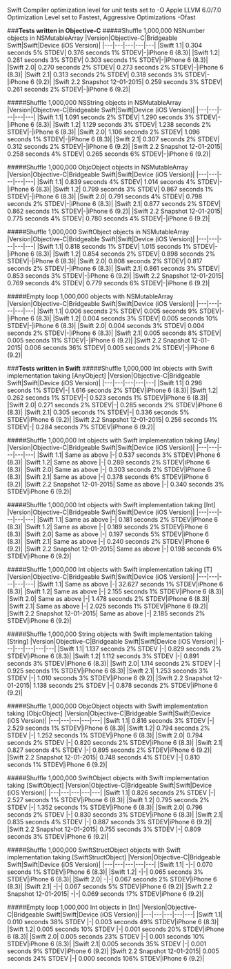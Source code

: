 Swift Compiler optimization level for unit tests set to -O
Apple LLVM 6.0/7.0 Optimization Level set to Fastest, Aggressive Optimizations -Ofast

###**Tests written in Objective-C**
#####Shuffle 1,000,000 NSNumber objects in NSMutableArray
|Version|Objective-C|Bridgeable Swift|Swift|Device (iOS Version)|
|---|---|---|---|---|
|Swift 1.1| 0.304 seconds 5% STDEV| 0.376 seconds 1% STDEV|-|iPhone 6 (8.3)|
|Swift 1.2| 0.281 seconds 3% STDEV| 0.303 seconds 1% STDEV|-|iPhone 6 (8.3)|
|Swift 2.0| 0.270 seconds 2% STDEV| 0.273 seconds 2% STDEV|-|iPhone 6 (8.3)|
|Swift 2.1| 0.313 seconds 2% STDEV| 0.318 seconds 3% STDEV|-|iPhone 6 (9.2)|
|Swift 2.2 Snapshot 12-01-2015| 0.259 seconds 3% STDEV| 0.261 seconds 2% STDEV|-|iPhone 6 (9.2)|

#####Shuffle 1,000,000 NSString objects in NSMutableArray
|Version|Objective-C|Bridgeable Swift|Swift|Device (iOS Version)|
|---|---|---|---|---|
|Swift 1.1| 1.091 seconds 2% STDEV| 1.290 seconds 3% STDEV|-|iPhone 6 (8.3)|
|Swift 1.2| 1.129 seconds 3% STDEV| 1.238 seconds 2% STDEV|-|iPhone 6 (8.3)|
|Swift 2.0| 1.106 seconds 2% STDEV| 1.096 seconds 1% STDEV|-|iPhone 6 (8.3)|
|Swift 2.1| 0.307 seconds 2% STDEV| 0.312 seconds 2% STDEV|-|iPhone 6 (9.2)|
|Swift 2.2 Snapshot 12-01-2015| 0.258 seconds 4% STDEV| 0.265 seconds 6% STDEV|-|iPhone 6 (9.2)|

#####Shuffle 1,000,000 ObjcObject objects in NSMutableArray
|Version|Objective-C|Bridgeable Swift|Swift|Device (iOS Version)|
|---|---|---|---|---|
|Swift 1.1| 0.839 seconds 4% STDEV| 1.014 seconds 4% STDEV|-|iPhone 6 (8.3)|
|Swift 1.2| 0.799 seconds 3% STDEV| 0.867 seconds 1% STDEV|-|iPhone 6 (8.3)|
|Swift 2.0| 0.791 seconds 4% STDEV| 0.798 seconds 2% STDEV|-|iPhone 6 (8.3)|
|Swift 2.1| 0.877 seconds 2% STDEV| 0.862 seconds 1% STDEV|-|iPhone 6 (9.2)|
|Swift 2.2 Snapshot 12-01-2015| 0.775 seconds 4% STDEV| 0.780 seconds 4% STDEV|-|iPhone 6 (9.2)|

#####Shuffle 1,000,000 SwiftObject objects in NSMutableArray
|Version|Objective-C|Bridgeable Swift|Swift|Device (iOS Version)|
|---|---|---|---|---|
|Swift 1.1| 0.818 seconds 1% STDEV| 1.015 seconds 1% STDEV|-|iPhone 6 (8.3)|
|Swift 1.2| 0.854 seconds 2% STDEV| 0.898 seconds 2% STDEV|-|iPhone 6 (8.3)|
|Swift 2.0| 0.808 seconds 2% STDEV| 0.817 seconds 2% STDEV|-|iPhone 6 (8.3)|
|Swift 2.1| 0.861 seconds 3% STDEV| 0.853 seconds 3% STDEV|-|iPhone 6 (9.2)|
|Swift 2.2 Snapshot 12-01-2015| 0.769 seconds 4% STDEV| 0.779 seconds 6% STDEV|-|iPhone 6 (9.2)|

#####Empty loop 1,000,000 objects with NSMutableArray
|Version|Objective-C|Bridgeable Swift|Swift|Device (iOS Version)|
|---|---|---|---|---|
|Swift 1.1| 0.006 seconds 2% STDEV| 0.005 seconds 9% STDEV|-|iPhone 6 (8.3)|
|Swift 1.2| 0.004 seconds 3% STDEV| 0.005 seconds 10% STDEV|-|iPhone 6 (8.3)|
|Swift 2.0| 0.004 seconds 3% STDEV| 0.004 seconds 2% STDEV|-|iPhone 6 (8.3)|
|Swift 2.1| 0.005 seconds 8% STDEV| 0.005 seconds 11% STDEV|-|iPhone 6 (9.2)|
|Swift 2.2 Snapshot 12-01-2015| 0.006 seconds 36% STDEV| 0.005 seconds 2% STDEV|-|iPhone 6 (9.2)|

###**Tests written in Swift**
#####Shuffle 1,000,000 Int objects with Swift implementation taking [AnyObject]
|Version|Objective-C|Bridgeable Swift|Swift|Device (iOS Version)|
|---|---|---|---|---|
|Swift 1.1| 0.296 seconds 1% STDEV|-| 1.616 seconds 2% STDEV|iPhone 6 (8.3)|
|Swift 1.2| 0.262 seconds 1% STDEV|-| 0.523 seconds 1% STDEV|iPhone 6 (8.3)|
|Swift 2.0| 0.271 seconds 2% STDEV|-| 0.285 seconds 2% STDEV|iPhone 6 (8.3)|
|Swift 2.1| 0.305 seconds 1% STDEV|-| 0.336 seconds 5% STDEV|iPhone 6 (9.2)|
|Swift 2.2 Snapshot 12-01-2015| 0.256 seconds 1% STDEV|-| 0.284 seconds 7% STDEV|iPhone 6 (9.2)|

#####Shuffle 1,000,000 Int objects with Swift implementation taking [Any]
|Version|Objective-C|Bridgeable Swift|Swift|Device (iOS Version)|
|---|---|---|---|---|
|Swift 1.1| Same as above |-| 0.537 seconds 3% STDEV|iPhone 6 (8.3)|
|Swift 1.2| Same as above |-| 0.289 seconds 2% STDEV|iPhone 6 (8.3)|
|Swift 2.0| Same as above |-| 0.303 seconds 2% STDEV|iPhone 6 (8.3)|
|Swift 2.1| Same as above |-| 0.378 seconds 6% STDEV|iPhone 6 (9.2)|
|Swift 2.2 Snapshot 12-01-2015| Same as above |-| 0.340 seconds 3% STDEV|iPhone 6 (9.2)|

#####Shuffle 1,000,000 Int objects with Swift implementation taking [Int]
|Version|Objective-C|Bridgeable Swift|Swift|Device (iOS Version)|
|---|---|---|---|---|
|Swift 1.1| Same as above |-| 0.181 seconds 2% STDEV|iPhone 6 (8.3)|
|Swift 1.2| Same as above |-| 0.189 seconds 2% STDEV|iPhone 6 (8.3)|
|Swift 2.0| Same as above |-| 0.197 seconds 5% STDEV|iPhone 6 (8.3)|
|Swift 2.1| Same as above |-| 0.240 seconds 2% STDEV|iPhone 6 (9.2)|
|Swift 2.2 Snapshot 12-01-2015| Same as above |-| 0.198 seconds 6% STDEV|iPhone 6 (9.2)|

#####Shuffle 1,000,000 Int objects with Swift implementation taking [T]
|Version|Objective-C|Bridgeable Swift|Swift|Device (iOS Version)|
|---|---|---|---|---|
|Swift 1.1| Same as above |-| 32.627 seconds 1% STDEV|iPhone 6 (8.3)|
|Swift 1.2| Same as above |-| 2.155 seconds 1% STDEV|iPhone 6 (8.3)|
|Swift 2.0| Same as above |-| 1.478 seconds 2% STDEV|iPhone 6 (8.3)|
|Swift 2.1| Same as above |-| 2.025 seconds 1% STDEV|iPhone 6 (9.2)|
|Swift 2.2 Snapshot 12-01-2015| Same as above |-| 2.185 seconds 2% STDEV|iPhone 6 (9.2)|

#####Shuffle 1,000,000 String objects with Swift implementation taking [String]
|Version|Objective-C|Bridgeable Swift|Swift|Device (iOS Version)|
|---|---|---|---|---|
|Swift 1.1| 1.137 seconds 2% STDEV |-| 0.829 seconds 2% STDEV|iPhone 6 (8.3)|
|Swift 1.2| 1.112 seconds 3% STDEV |-| 0.891 seconds 3% STDEV|iPhone 6 (8.3)|
|Swift 2.0| 1.114 seconds 2% STDEV |-| 0.925 seconds 1% STDEV|iPhone 6 (8.3)|
|Swift 2.1| 1.253 seconds 3% STDEV |-| 1.010 seconds 3% STDEV|iPhone 6 (9.2)|
|Swift 2.2 Snapshot 12-01-2015| 1.138 seconds 2% STDEV |-| 0.878 seconds 2% STDEV|iPhone 6 (9.2)|

#####Shuffle 1,000,000 ObjcObject objects with Swift implementation taking [ObjcObject]
|Version|Objective-C|Bridgeable Swift|Swift|Device (iOS Version)|
|---|---|---|---|---|
|Swift 1.1| 0.816 seconds 3% STDEV |-| 2.529 seconds 1% STDEV|iPhone 6 (8.3)|
|Swift 1.2| 0.794 seconds 2% STDEV |-| 1.252 seconds 1% STDEV|iPhone 6 (8.3)|
|Swift 2.0| 0.794 seconds 2% STDEV |-| 0.820 seconds 2% STDEV|iPhone 6 (8.3)|
|Swift 2.1| 0.827 seconds 4% STDEV |-| 0.895 seconds 2% STDEV|iPhone 6 (9.2)|
|Swift 2.2 Snapshot 12-01-2015| 0.748 seconds 4% STDEV |-| 0.810 seconds 1% STDEV|iPhone 6 (9.2)|

#####Shuffle 1,000,000 SwiftObject objects with Swift implementation taking [SwiftObject]
|Version|Objective-C|Bridgeable Swift|Swift|Device (iOS Version)|
|---|---|---|---|---|
|Swift 1.1| 0.826 seconds 2% STDEV |-| 2.527 seconds 1% STDEV|iPhone 6 (8.3)|
|Swift 1.2| 0.795 seconds 2% STDEV |-| 1.352 seconds 1% STDEV|iPhone 6 (8.3)|
|Swift 2.0| 0.796 seconds 2% STDEV |-| 0.830 seconds 3% STDEV|iPhone 6 (8.3)|
|Swift 2.1| 0.835 seconds 4% STDEV |-| 0.887 seconds 3% STDEV|iPhone 6 (9.2)|
|Swift 2.2 Snapshot 12-01-2015| 0.755 seconds 3% STDEV |-| 0.809 seconds 3% STDEV|iPhone 6 (9.2)|

#####Shuffle 1,000,000 SwiftStructObject objects with Swift implementation taking [SwiftStructObject]
|Version|Objective-C|Bridgeable Swift|Swift|Device (iOS Version)|
|---|---|---|---|---|
|Swift 1.1| -|-| 0.070 seconds 1% STDEV|iPhone 6 (8.3)|
|Swift 1.2| -|-| 0.065 seconds 3% STDEV|iPhone 6 (8.3)|
|Swift 2.0| -|-| 0.067 seconds 2% STDEV|iPhone 6 (8.3)|
|Swift 2.1| -|-| 0.067 seconds 5% STDEV|iPhone 6 (9.2)|
|Swift 2.2 Snapshot 12-01-2015| -|-| 0.069 seconds 17% STDEV|iPhone 6 (9.2)|

#####Empty loop 1,000,000 Int objects in [Int]
|Version|Objective-C|Bridgeable Swift|Swift|Device (iOS Version)|
|---|---|---|---|---|
|Swift 1.1| 0.010 seconds 38% STDEV |-| 0.003 seconds 49% STDEV|iPhone 6 (8.3)|
|Swift 1.2| 0.005 seconds 10% STDEV |-| 0.001 seconds 20% STDEV|iPhone 6 (8.3)|
|Swift 2.0| 0.005 seconds 23% STDEV |-| 0.001 seconds 10% STDEV|iPhone 6 (8.3)|
|Swift 2.1| 0.005 seconds 35% STDEV |-| 0.001 seconds 9% STDEV|iPhone 6 (9.2)|
|Swift 2.2 Snapshot 12-01-2015| 0.005 seconds 24% STDEV |-| 0.000 seconds 106% STDEV|iPhone 6 (9.2)|
